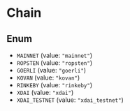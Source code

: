 # Chain

## Enum

* `MAINNET` (value: `"mainnet"`)
* `ROPSTEN` (value: `"ropsten"`)
* `GOERLI` (value: `"goerli"`)
* `KOVAN` (value: `"kovan"`)
* `RINKEBY` (value: `"rinkeby"`)
* `XDAI` (value: `"xdai"`)
* `XDAI_TESTNET` (value: `"xdai_testnet"`)

